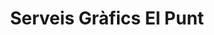 ---
title: "Serveis Gràfics El Punt"
url: /mollet-del-valles/serveis-grafics-el-punt/
shop: copyshop
---